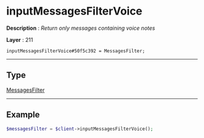# inputMessagesFilterVoice

**Description** : *Return only messages containing voice notes*

**Layer** : 211

```tl
inputMessagesFilterVoice#50f5c392 = MessagesFilter;
```

---

## Type

[MessagesFilter](type/MessagesFilter)

---

## Example

```php
$messagesFilter = $client->inputMessagesFilterVoice();
```